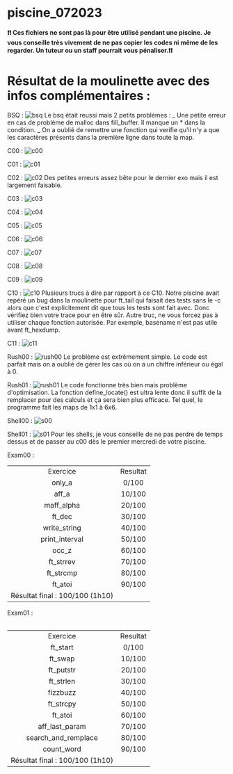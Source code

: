 # piscine_072023

<strong>❗❗ Ces fichiers ne sont pas là pour être utilisé pendant une piscine. Je vous conseille très vivement de ne pas copier les codes ni même de les regarder. Un tuteur ou un staff pourrait vous pénaliser.❗❗ </strong>

<h1>Résultat de la moulinette avec des infos complémentaires : </h1>

BSQ :
![bsq](https://github.com/Kum1ta/piscine_072023/assets/59119791/114a7f5c-f754-427d-a42f-6f24b9c22024)
Le bsq était reussi mais 2 petits problémes : 
_ Une petite erreur en cas de problème de malloc dans fill_buffer. Il manque un * dans la condition.
_ On a oublié de remettre une fonction qui verifie qu'il n'y a que les caractères présents dans la première ligne dans toute la map.

C00 :
![c00](https://github.com/Kum1ta/piscine_072023/assets/59119791/f1a8586e-6950-471e-bc97-36b9a72d230f)

C01 :
![c01](https://github.com/Kum1ta/piscine_072023/assets/59119791/84649895-0d77-4b7a-a7a3-638e5f62f885)

C02 :
![c02](https://github.com/Kum1ta/piscine_072023/assets/59119791/5ee41bc7-f796-43d5-b1a0-d9de40babaa4)
Des petites erreurs assez bête pour le dernier exo mais il est largement faisable.

C03 :
![c03](https://github.com/Kum1ta/piscine_072023/assets/59119791/9ec4eb11-f57b-446d-a62f-dfb7ad2314e9)

C04 :
![c04](https://github.com/Kum1ta/piscine_072023/assets/59119791/5b9c3bb5-c715-47ff-ae31-0b123ac8de64)

C05 :
![c05](https://github.com/Kum1ta/piscine_072023/assets/59119791/fcba2065-02f5-42c3-bb05-7822c5fbeb13)

C06 : 
![c06](https://github.com/Kum1ta/piscine_072023/assets/59119791/4f8082f2-c095-4b15-bbfb-36b4a11d4f46)

C07 :
![c07](https://github.com/Kum1ta/piscine_072023/assets/59119791/b0b54fcb-8e91-407b-9b98-11c363d266e1)

C08 :
![c08](https://github.com/Kum1ta/piscine_072023/assets/59119791/417d9aa5-1071-4d9f-b4b6-2df49c39d491)

C09 :
![c09](https://github.com/Kum1ta/piscine_072023/assets/59119791/ffa2a5cc-7d03-4606-9cad-9f38990aac8f)

C10 :
![c10](https://github.com/Kum1ta/piscine_072023/assets/59119791/521b61f6-2ee0-4864-b97c-377a8ceb85f0)
Plusieurs trucs à dire par rapport à ce C10. Notre piscine avait repéré un bug dans la moulinette pour ft_tail qui faisait des tests sans le -c alors que c'est explicitement dit que tous les tests sont fait avec. Donc vérifiez bien votre trace pour en être sûr. Autre truc, ne vous forcez pas à utiliser chaque fonction autorisée. Par exemple, basename n'est pas utile avant ft_hexdump. 

C11 : 
![c11](https://github.com/Kum1ta/piscine_072023/assets/59119791/e40f167c-745a-4526-a792-cbe1d457e82e)

Rush00 :
![rush00](https://github.com/Kum1ta/piscine_072023/assets/59119791/46584d47-10c5-41c9-84d6-3c5ce12c66cf)
Le problème est extrêmement simple. Le code est parfait mais on a oublié de gérer les cas où on a un chiffre inférieur ou égal à 0.

Rush01 :
![rush01](https://github.com/Kum1ta/piscine_072023/assets/59119791/45493f9e-0649-4f1e-96de-9ec59d0f3151)
Le code fonctionne très bien mais problème d'optimisation. La fonction define_locate() est ultra lente donc il suffit de la remplacer pour des calculs et ça sera bien plus efficace. Tel quel, le programme fait les maps de 1x1 à 6x6.

Shell00 :
![s00](https://github.com/Kum1ta/piscine_072023/assets/59119791/85bafe3c-5a7d-4df1-8801-c4375fff3efd)

Shell01 :
![s01](https://github.com/Kum1ta/piscine_072023/assets/59119791/bcf945b3-b2d0-4bd7-bb07-2f01448b113e)
Pour les shells, je vous conseille de ne pas perdre de temps dessus et de passer au c00 dès le premier mercredi de votre piscine.

Exam00 :

<table style="text-align:center;">
  <tr><td>Exercice</td><td>Resultat</td></tr>
  <tr><td>only_a</td><td>0/100</td></tr>
  <tr><td>aff_a</td><td>10/100</td></tr>
  <tr><td>maff_alpha</td><td>20/100</td></tr>
  <tr><td>ft_dec</td><td>30/100</td></tr>
  <tr><td>write_string</td><td>40/100</td></tr>
  <tr><td>print_interval</td><td>50/100</td></tr>
  <tr><td>occ_z</td><td>60/100</td></tr>
  <tr><td>ft_strrev</td><td>70/100</td></tr>
  <tr><td>ft_strcmp</td><td>80/100</td></tr>
  <tr><td>ft_atoi</td><td>90/100</td></tr>
  <tr><td>Résultat final : 100/100 (1h10)</td></tr>
<table>

Exam01 :

<table style="text-align:center;">
  <tr><td>Exercice</td><td>Resultat</td></tr>
  <tr><td>ft_start</td><td>0/100</td></tr>
  <tr><td>ft_swap</td><td>10/100</td></tr>
  <tr><td>ft_putstr</td><td>20/100</td></tr>
  <tr><td>ft_strlen</td><td>30/100</td></tr>
  <tr><td>fizzbuzz</td><td>40/100</td></tr>
  <tr><td>ft_strcpy</td><td>50/100</td></tr>
  <tr><td>ft_atoi</td><td>60/100</td></tr>
  <tr><td>aff_last_param</td><td>70/100</td></tr>
  <tr><td>search_and_remplace</td><td>80/100</td></tr>
  <tr><td>count_word</td><td>90/100</td></tr>
  <tr><td>Résultat final : 100/100 (1h10)</td></tr>
<table>


